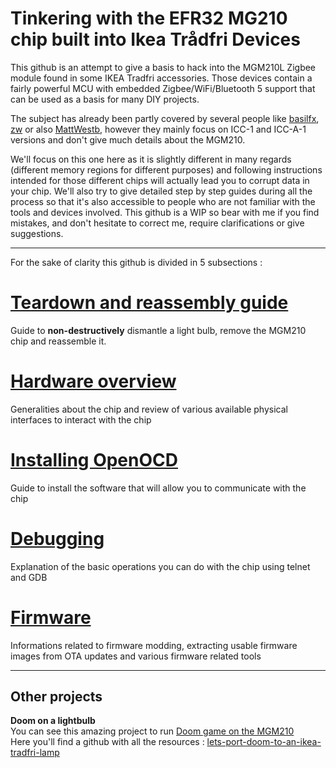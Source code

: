 # <a>Tinkering with the EFR32 MG210 chip built into Ikea Trådfri Devices</a>
This github is an attempt to give a basis to hack into the MGM210L Zigbee module found in some IKEA Tradfri accessories.
Those devices contain a fairly powerful MCU with embedded Zigbee/WiFi/Bluetooth 5 support that can be used as a basis for many DIY projects.

The subject has already been partly covered by several people like [basilfx](https://github.com/basilfx/TRADFRI-Hacking), [zw](https://github.com/zw/TRADFRI-Hacking) or also [MattWestb](https://github.com/MattWestb/IKEA-TRADFRI-ICC-A-1-Module), however they mainly focus on ICC-1 and ICC-A-1 versions and don't give much details about the MGM210.

We'll focus on this one here as it is slightly different in many regards (different memory regions for different purposes) and following instructions intended for those different chips will actually lead you to corrupt data in your chip.
We'll also try to give detailed step by step guides during all the process so that it's also accessible to people who are not familiar with the tools and devices involved.
This github is a WIP so bear with me if you find mistakes, and don't hesitate to correct me, require clarifications or give suggestions.


---

For the sake of clarity this github is divided in 5 subsections :

# [Teardown and reassembly guide][Teardown]
[Teardown]:Teardown/Teardown.md
Guide to **non-destructively** dismantle a light bulb, remove the MGM210 chip and reassemble it.


# [Hardware overview][Hardware]
[Hardware]:Hardware/Hardware.md
Generalities about the chip and review of various available physical interfaces to interact with the chip


# [Installing OpenOCD][OpenOCD]
[OpenOCD]:OpenOCD/OpenOCD.md
Guide to install the software that will allow you to communicate with the chip


# [Debugging][Debugging]
[Debugging]:Debugging/Debugging.md
Explanation of the basic operations you can do with the chip using telnet and GDB


# [Firmware][Firmware]
[Firmware]:Firmwares/Firmware.md
Informations related to firmware modding, extracting usable firmware images from OTA updates and various firmware related tools










---
## Other projects

**Doom on a lightbulb**  
You can see this amazing project to run [Doom game on the MGM210](https://github.com/marciopocebon/MG21DOOM)  
Here you'll find a github with all the resources : [lets-port-doom-to-an-ikea-tradfri-lamp](https://web.archive.org/web/20210614073810/https://next-hack.com/index.php/2021/06/12/lets-port-doom-to-an-ikea-tradfri-lamp/)
